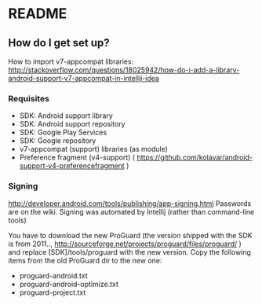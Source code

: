 # README #
## How do I get set up? ##
How to import v7-appcompat libraries:
http://stackoverflow.com/questions/18025942/how-do-i-add-a-library-android-support-v7-appcompat-in-intellij-idea

### Requisites ###
* SDK: Android support library
* SDK: Android support repository
* SDK: Google Play Services
* SDK: Google repository
* v7-appcompat (support) libraries (as module)
* Preference fragment (v4-support) ( https://github.com/kolavar/android-support-v4-preferencefragment )


### Signing ###
http://developer.android.com/tools/publishing/app-signing.html
Passwords are on the wiki.
Signing was automated by Intellij (rather than command-line tools)

You have to download the new ProGuard (the version shipped with the SDK is from 2011..,
http://sourceforge.net/projects/proguard/files/proguard/ ) and replace [SDK]/tools/proguard with the new version.
Copy the following items from the old ProGuard dir to the new one:
* proguard-android.txt
* proguard-android-optimize.txt
* proguard-project.txt
